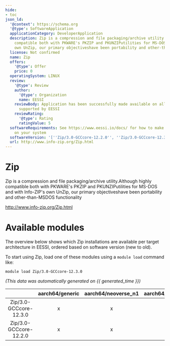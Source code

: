```yaml
---
hide:
- toc
json_ld:
  '@context': https://schema.org
  '@type': SoftwareApplication
  applicationCategory: DeveloperApplication
  description: Zip is a compression and file packaging/archive utility.Although highly
    compatible both with PKWARE's PKZIP and PKUNZIPutilities for MS-DOS and with Info-ZIP's
    own UnZip, our primary objectiveshave been portability and other-than-MSDOS functionality
  license: Not confirmed
  name: Zip
  offers:
    '@type': Offer
    price: 0
  operatingSystem: LINUX
  review:
    '@type': Review
    author:
      '@type': Organization
      name: EESSI
    reviewBody: Application has been successfully made available on all architectures
      supported by EESSI
    reviewRating:
      '@type': Rating
      ratingValue: 5
  softwareRequirements: See https://www.eessi.io/docs/ for how to make EESSI available
    on your system
  softwareVersion: '[''Zip/3.0-GCCcore-12.2.0'', ''Zip/3.0-GCCcore-12.3.0'']'
  url: http://www.info-zip.org/Zip.html
---
```


Zip
===


Zip is a compression and file packaging/archive utility.Although highly compatible both with PKWARE's PKZIP and PKUNZIPutilities for MS-DOS and with Info-ZIP's own UnZip, our primary objectiveshave been portability and other-than-MSDOS functionality

http://www.info-zip.org/Zip.html
# Available modules


The overview below shows which Zip installations are available per target architecture in EESSI, ordered based on software version (new to old).

To start using Zip, load one of these modules using a `module load` command like:

```shell
module load Zip/3.0-GCCcore-12.3.0
```

*(This data was automatically generated on {{ generated_time }})*  

| |aarch64/generic|aarch64/neoverse_n1|aarch64/neoverse_v1|aarch64/nvidia/grace|x86_64/generic|x86_64/amd/zen2|x86_64/amd/zen3|x86_64/amd/zen4|x86_64/intel/haswell|x86_64/intel/sapphirerapids|x86_64/intel/skylake_avx512|
| :---: | :---: | :---: | :---: | :---: | :---: | :---: | :---: | :---: | :---: | :---: | :---: |
|Zip/3.0-GCCcore-12.3.0|x|x|x|x|x|x|x|x|x|x|x|
|Zip/3.0-GCCcore-12.2.0|x|x|x|x|x|x|x|x|x|x|x|
